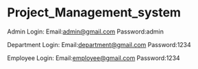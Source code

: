 # Project_Management_system
Admin Login:
  Email:admin@gmail.com
  Password:admin
  
Department Login:
  Email:department@gmail.com
  Password:1234
  
Employee Login:
  Email:employee@gmail.com
  Password:1234
